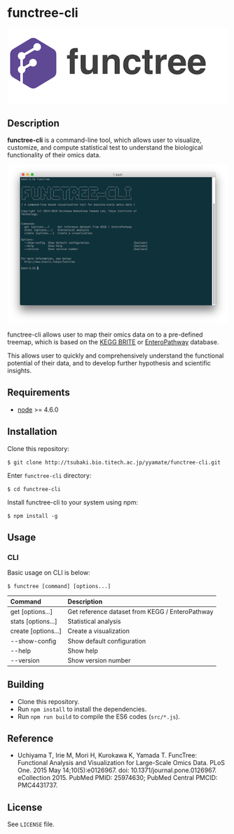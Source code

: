 # functree-cli
![logo](docs/logo.png)

## Description
**functree-cli** is a command-line tool, which allows user to visualize, customize, and compute statistical test to understand the biological functionality of their omics data.

![cli](docs/cli.png)

functree-cli allows user to map their omics data on to a pre-defined treemap, which is based on the [KEGG BRITE](http://www.genome.jp/kegg/brite.html) or [EnteroPathway](http://www.enteropathway.org/) database.

This allows user to quickly and comprehensively understand the functional potential of their data, and to develop further hypothesis and scientific insights.

## Requirements
- [node](https://github.com/nodejs/node) >= 4.6.0

## Installation
Clone this repository:
```
$ git clone http://tsubaki.bio.titech.ac.jp/yyamate/functree-cli.git
```
Enter `functree-cli` directory:
```
$ cd functree-cli
```
Install functree-cli to your system using npm:
```
$ npm install -g
```

## Usage
### CLI
Basic usage on CLI is below:
```
$ functree [command] [options...]
```
| Command | Description |
|:--|:--|
| get [options...] | Get reference dataset from KEGG / EnteroPathway |
| stats [options...] | Statistical analysis |
| create [options...] | Create a visualization |
| --show-config | Show default configuration |
| --help | Show help |
| --version | Show version number |

## Building
- Clone this repository.
- Run `npm install` to install the dependencies.
- Run `npm run build` to compile the ES6 codes (`src/*.js`).


## Reference
- Uchiyama T, Irie M, Mori H, Kurokawa K, Yamada T. FuncTree: Functional Analysis and Visualization for Large-Scale Omics Data. PLoS One. 2015 May 14;10(5):e0126967. doi: 10.1371/journal.pone.0126967. eCollection 2015. PubMed PMID: 25974630; PubMed Central PMCID: PMC4431737.

## License
See `LICENSE` file.
